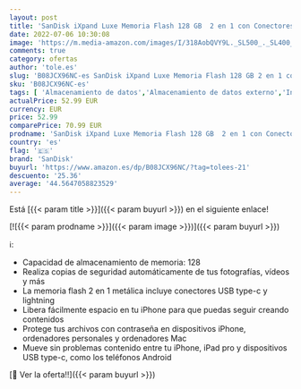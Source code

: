 ```yaml
---
layout: post
title: 'SanDisk iXpand Luxe Memoria Flash 128 GB  2 en 1 con Conectores Lightning y USB Type-C para iPhone y iPad'
date: 2022-07-06 10:30:08
image: 'https://m.media-amazon.com/images/I/318AobQVY9L._SL500_._SL400_.jpg'
comments: true
category: ofertas
author: 'tole.es'
slug: 'B08JCX96NC-es SanDisk iXpand Luxe Memoria Flash 128 GB 2 en 1 con...'
sku: 'B08JCX96NC-es'
tags: [ 'Almacenamiento de datos','Almacenamiento de datos externo','Informática','Memorias USB','ipad','iphone','sandisk','🇪🇸', ]
actualPrice: 52.99 EUR
currency: EUR
price: 52.99
comparePrice: 70.99 EUR
prodname: 'SanDisk iXpand Luxe Memoria Flash 128 GB  2 en 1 con Conectores Lightning y USB Type-C para iPhone y iPad'
country: 'es'
flag: '🇪🇸'
brand: 'SanDisk'
buyurl: 'https://www.amazon.es/dp/B08JCX96NC/?tag=tolees-21'
descuento: '25.36'
average: '44.5647058823529'
---
```


Está [{{< param title >}}]({{< param buyurl >}}) en el siguiente enlace!

[![{{< param prodname >}}]({{< param image >}})]({{< param buyurl >}})

ℹ️:

- Capacidad de almacenamiento de memoria: 128
- Realiza copias de seguridad automáticamente de tus fotografías, vídeos y más
- La memoria flash 2 en 1 metálica incluye conectores USB type-c y lightning
- Libera fácilmente espacio en tu iPhone para que puedas seguir creando contenidos
- Protege tus archivos con contraseña en dispositivos iPhone, ordenadores personales y ordenadores Mac
- Mueve sin problemas contenido entre tu iPhone, iPad pro y dispositivos USB type-c, como los teléfonos Android

[🛒 Ver la oferta!!]({{< param buyurl >}})

